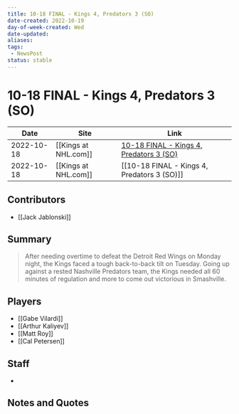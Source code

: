 ```yaml
---
title: 10-18 FINAL - Kings 4, Predators 3 (SO)
date-created: 2022-10-19
day-of-week-created: Wed
date-updated: 
aliases: 
tags:
 - NewsPost
status: stable
---
```


# 10-18 FINAL - Kings 4, Predators 3 (SO)

| Date       | Site                 | Link                                                                                                                      |
| ---------- | -------------------- | ------------------------------------------------------------------------------------------------------------------------- |
| 2022-10-18 | [[Kings at NHL.com]] | [10-18 FINAL - Kings 4, Predators 3 (SO)](https://www.nhl.com/kings/news/1018-final---kings-4-predators-3-so/c-336559594) |
| 2022-10-18 | [[Kings at NHL.com]] | [[10-18 FINAL - Kings 4, Predators 3 (SO)]]                                                                               |

## Contributors
- [[Jack Jablonski]]


## Summary
> After needing overtime to defeat the Detroit Red Wings on Monday night, the Kings faced a tough back-to-back tilt on Tuesday. Going up against a rested Nashville Predators team, the Kings needed all 60 minutes of regulation and more to come out victorious in Smashville. 


## Players
- [[Gabe Vilardi]]
- [[Arthur Kaliyev]]
- [[Matt Roy]]
- [[Cal Petersen]]


## Staff
- 


## Notes and Quotes
> 

